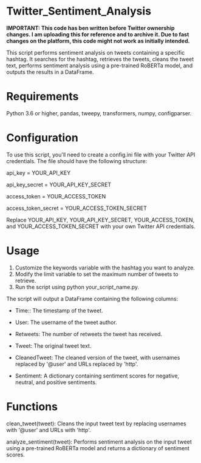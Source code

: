 # Twitter_Sentiment_Analysis

<b>IMPORTANT: This code has ben written before Twitter ownership changes. I am uploading this for reference and to archive it. Due to fast changes on the platform, this code might not work as initially intended. </b>

This script performs sentiment analysis on tweets containing a specific hashtag. It searches for the hashtag, retrieves the tweets, cleans the tweet text, performs sentiment analysis using a pre-trained RoBERTa model, and outputs the results in a DataFrame.

# Requirements
Python 3.6 or higher,
pandas,
tweepy,
transformers,
numpy,
configparser.

# Configuration
To use this script, you'll need to create a config.ini file with your Twitter API credentials. The file should have the following structure:

api_key = YOUR_API_KEY

api_key_secret = YOUR_API_KEY_SECRET

access_token = YOUR_ACCESS_TOKEN

access_token_secret = YOUR_ACCESS_TOKEN_SECRET


Replace YOUR_API_KEY, YOUR_API_KEY_SECRET, YOUR_ACCESS_TOKEN, and YOUR_ACCESS_TOKEN_SECRET with your own Twitter API credentials.

# Usage
1. Customize the keywords variable with the hashtag you want to analyze.
2. Modify the limit variable to set the maximum number of tweets to retrieve.
3. Run the script using python your_script_name.py.

The script will output a DataFrame containing the following columns:

* Time:: The timestamp of the tweet.

* User: The username of the tweet author.

* Retweets: The number of retweets the tweet has received.

* Tweet: The original tweet text.

* CleanedTweet: The cleaned version of the tweet, with usernames replaced by '@user' and URLs replaced by 'http'.

* Sentiment: A dictionary containing sentiment scores for negative, neutral, and positive sentiments.

# Functions
clean_tweet(tweet): Cleans the input tweet text by replacing usernames with '@user' and URLs with 'http'.

analyze_sentiment(tweet): Performs sentiment analysis on the input tweet using a pre-trained RoBERTa model and returns a dictionary of sentiment scores.
